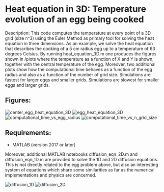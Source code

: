 Heat equation in 3D: Temperature evolution of an egg being cooked
====

Description: This code computes the temperature at every point of a 3D grid (size n^3) using the Euler Method as primary tool 
for solving the heat equation in three dimensions. As an example, we solve the heat equation that describes the cooking of a 5 cm radius egg
up to a temperature of 63 degrees Celsius. By running heat_equation_3D.m one produces the figures shown in /plots where the temperature as a function of X and Y is shown,
together with the central temperature of the egg. Moreover, two additional plots show how the computational time behaves as a function of the egg radius and also as a function of
the number of grid size. Simulations are fastest for larger eggs and smaller grids. Simulations are slowest for smaller eggs and larger grids.

## Figures:

![center_egg_heat_equation_3D](https://github.com/ianpaga/diffusion_heat_equations/assets/57350668/bc47521c-f90a-4084-a841-b9ab18f388ef)
![egg_heat_equation_3D](https://github.com/ianpaga/diffusion_heat_equations/assets/57350668/cba3dcf2-a073-4388-8be3-2b14514c3c7e)
![computational_time_vs_egg_radius](https://github.com/ianpaga/diffusion_heat_equations/assets/57350668/c8fe1d90-61f3-4742-9ba8-0b489ea47ff7)
![computational_time_vs_n_grid_size](https://github.com/ianpaga/diffusion_heat_equations/assets/57350668/27aba9be-7a99-48d8-921d-a0e9ce7bde67)

## Requirements:

- MATLAB (version 2017 or later)

Moreover, additional MATLAB notebooks diffusion_eqn_2D.m and diffusion_eqn_1D.m are provided to solve the 1D and 2D diffusion equations. This is not directly related to the egg problem above, but also an interesting system 
of equations which share some similarities as far as the numerical implementations and physics are concerned.

![diffusion_1D](https://github.com/ianpaga/diffusion_heat_equations/assets/57350668/fb9fbd15-00d6-49d3-91bc-fc8f45e42714)
![diffusion_2D](https://github.com/ianpaga/diffusion_heat_equations/assets/57350668/186529f7-85c4-4417-80ce-a8013d09b5f1)
